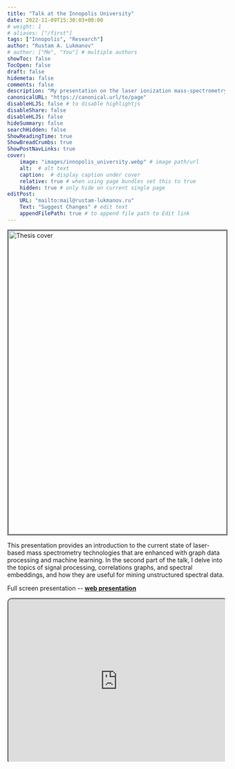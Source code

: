 ```yaml
---
title: "Talk at the Innopolis University"
date: 2022-11-09T15:30:03+00:00
# weight: 1
# aliases: ["/first"]
tags: ["Innopolis", "Research"]
author: "Rustam A. Lukmanov"
# author: ["Me", "You"] # multiple authors
showToc: false
TocOpen: false
draft: false
hidemeta: false
comments: false
description: "My presentation on the laser ionization mass-spectrometry and spectral embeddings"
canonicalURL: "https://canonical.url/to/page"
disableHLJS: false # to disable highlightjs
disableShare: false
disableHLJS: false
hideSummary: false
searchHidden: false
ShowReadingTime: true
ShowBreadCrumbs: true
ShowPostNavLinks: true
cover:
    image: "images/innopolis_university.webp" # image path/url
    alt:  # alt text
    caption:  # display caption under cover
    relative: true # when using page bundles set this to true
    hidden: true # only hide on current single page
editPost:
    URL: "mailto:mail@rustam-lukmanov.ru"
    Text: "Suggest Changes" # edit text
    appendFilePath: true # to append file path to Edit link
---
```


<a ><img src='/images/innopolis_university.webp' alt='Thesis cover' width='700'  padding ='50' align='middle' style="border:3px solid grey"></a>

This presentation provides an introduction to the current state of laser-based mass spectrometry technologies that are enhanced with graph data processing and machine learning. In the second part of the talk, I delve into the topics of signal processing, correlations graphs, and spectral embeddings, and how they are useful for mining unstructured spectral data.

Full screen presentation -- [**web presentation**](https://griac.netlify.app/#/hello)

<div class="wrapper">
  <!-- The padding-bottom value is calculated by dividing the height by the width of the iframe and multiplying by 100 -->
  <!-- For example, if the iframe is 800px by 600px, then the padding-bottom is 600 / 800 * 100 = 75% -->
  <div class="iframe-container" style="padding-bottom: 75%; position: relative; overflow: hidden;">
    <iframe src="https://griac.netlify.app" style="height:100%;width:100%;border-radius:10px;border:3px solid grey;position:absolute;top:0;left:0;" title="Iframe Example"></iframe>
  </div>
</div>

